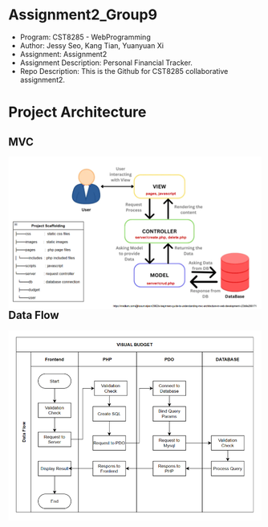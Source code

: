 # Assignment2_Group9
- Program: CST8285 - WebProgramming
- Author: Jessy Seo, Kang Tian, Yuanyuan Xi
- Assignment: Assignment2
- Assignment Description: Personal Financial Tracker.
- Repo Description: This is the Github for CST8285 collaborative assignment2. 

# Project Architecture
## MVC 
<img align="right" max-width="100%" src="https://raw.githubusercontent.com/JessySeo9955/Assignment2_Group9/main/.github/images/mvc.png" />

## Data Flow
<img align="right" max-width="100%" src="https://raw.githubusercontent.com/JessySeo9955/Assignment2_Group9/main/.github/images/data_flow.png" />
